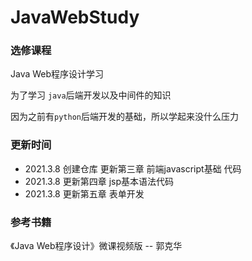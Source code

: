 # JavaWebStudy

### 选修课程

Java Web程序设计学习

为了学习 `java`后端开发以及中间件的知识

因为之前有`python`后端开发的基础，所以学起来没什么压力

### 更新时间

+ 2021.3.8 创建仓库 更新第三章 前端javascript基础 代码
+ 2021.3.8 更新第四章 jsp基本语法代码
+ 2021.3.8 更新第五章 表单开发



### 参考书籍

《Java Web程序设计》微课视频版 -- 郭克华

